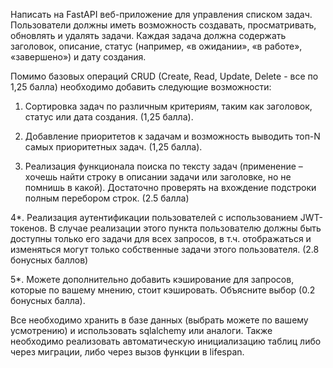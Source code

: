 Написать на FastAPI веб-приложение для управления списком задач. Пользователи должны иметь возможность создавать, просматривать, обновлять и удалять задачи. Каждая задача должна содержать заголовок, описание, статус (например, «в ожидании», «в работе», «завершено») и дату создания. 

 
Помимо базовых операций CRUD (Create, Read, Update, Delete - все по 1,25 балла) необходимо добавить следующие возможности:

 

1. Сортировка задач по различным критериям, таким как заголовок, статус или дата создания. (1,25 балла).

2. Добавление приоритетов к задачам и возможность выводить топ-N самых приоритетных задач. (1,25 балла).

3. Реализация функционала поиска по тексту задач (применение – хочешь найти строку в описании задачи или заголовке, но не помнишь в какой). Достаточно проверять на вхождение подстроки полным перебором строк. (2.5 балла)

 

4*. Реализация аутентификации пользователей с использованием JWT-токенов. В случае реализации этого пункта пользователю должны быть доступны только его задачи для всех запросов, в т.ч. отображаться и изменяться могут только собственные задачи этого пользователя. (2.8 бонусных баллов)

5*. Можете дополнительно добавить кэширование для запросов, которые по вашему мнению, стоит кэшировать. Объясните выбор (0.2 бонусных балла).

 

Все необходимо хранить в базе данных (выбрать можете по вашему усмотрению) и использовать sqlalchemy или аналоги. Также необходимо реализовать автоматическую инициализацию таблиц либо через миграции, либо через вызов функции в lifespan.
